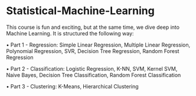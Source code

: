 # Statistical-Machine-Learning
This course is fun and exciting, but at the same time, we dive deep into Machine Learning. It is structured the following way:

•	Part 1 - Regression: Simple Linear Regression, Multiple Linear Regression, Polynomial Regression, SVR, Decision Tree Regression, Random Forest Regression

•	Part 2 - Classification: Logistic Regression, K-NN, SVM, Kernel SVM, Naive Bayes, Decision Tree Classification, Random Forest Classification

•	Part 3 - Clustering: K-Means, Hierarchical Clustering
